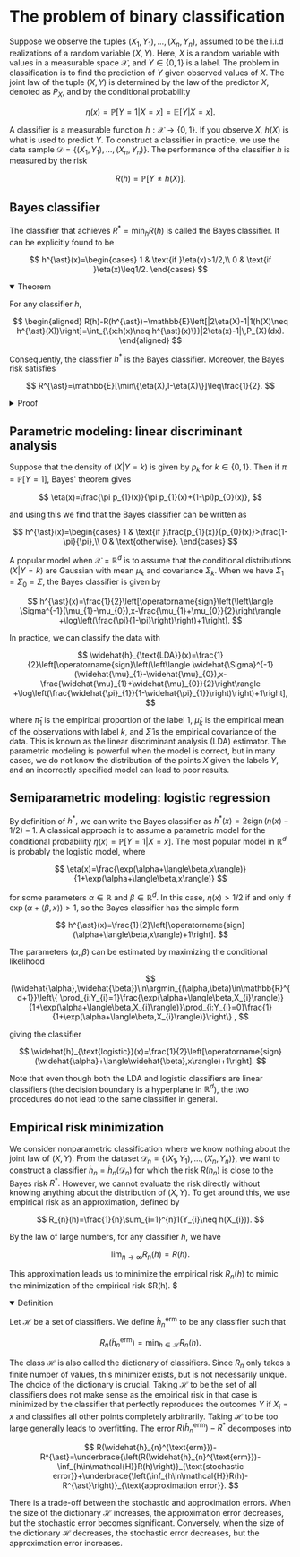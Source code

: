 # The problem of binary classification

Suppose we observe the tuples $(X_{1},Y_{1}),\ldots,(X_{n},Y_{n}),$ assumed to be the i.i.d realizations of a random variable $(X,Y).$ Here, $X$ is a random variable with values in a measurable space $\mathcal{X},$ and $Y\in\{0,1\}$ is a label. The problem in classification is to find the prediction of $Y$ given observed values of $X.$ The joint law of the tuple $(X,Y)$ is determined by the law of the predictor $X,$ denoted as $P_{X},$ and by the conditional probability

$$
\eta(x)=\mathbb{P}[Y=1|X=x]=\mathbb{E}[Y|X=x].
$$

A classifier is a measurable function $h:\mathcal{X}\to\{0,1\}.$ If you observe $X,$ $h(X)$ is what is used to predict $Y.$ To construct a classifier in practice, we use the data sample $\mathcal{D}=\{(X_{1},Y_{1}),\ldots,(X_{n},Y_{n})\}.$ The performance of the classifier $h$ is measured by the risk

$$
R(h)=\mathbb{P}[Y\neq h(X)].
$$

## Bayes classifier

The classifier that achieves $R^{\ast}=\min_{h}R(h)$ is called the Bayes classifier. It can be explicitly found to be

$$
h^{\ast}(x)=\begin{cases}
1 & \text{if }\eta(x)>1/2,\\
0 & \text{if }\eta(x)\leq1/2.
\end{cases}
$$

<details open>
<summary>Theorem</summary>

For any classifier $h,$

$$
\begin{aligned}
R(h)-R(h^{\ast})=\mathbb{E}\left[|2\eta(X)-1|1(h(X)\neq h^{\ast}(X))\right]=\int_{\{x:h(x)\neq h^{\ast}(x)\}}|2\eta(x)-1|\,P_{X}(dx).
\end{aligned}
$$

Consequently, the classifier $h^{\ast}$ is the Bayes classifier. Moreover, the Bayes risk satisfies

$$
R^{\ast}=\mathbb{E}[\min\{\eta(X),1-\eta(X)\}]\leq\frac{1}{2}.
$$
</details>

<details>
<summary>Proof</summary>

We have

$$
\begin{aligned}
R(h)	&=\mathbb{P}[Y\neq h(X)] \\
	&=\mathbb{E}[\mathbb{P}[Y\neq h(X)|X]] \\
	&=\mathbb{E}[\mathbb{P}[Y=1|X]1(h(X)=0)+\mathbb{P}[Y=0|X]1(h(X)=1)] \\
	&=\mathbb{E}[\eta(X)1(h(X)=0)+(1-\eta(X))1(h(X)=1)] \\
	&=\mathbb{E}[\eta(X)+(1-2\eta(X))1(h(X)=1)].
\end{aligned}
$$

Clearly this is minimized when the classifier is chosen to be $h^{\ast}.$ We have

$$
R(h)-R(h^{\ast})=\mathbb{E}[(1-2\eta(X))(1(h(X)=1)-1(h^{\ast}(X)=1))],
$$

where 

$$
\begin{aligned}
(1-2\eta(X))(1_{\{h(X)=1\}}-1_{\{h^{\ast}(X)=1\}}) &=\begin{cases}
1-2\eta(X) & \text{if }h(X)=1\text{ and }h^{\ast}(X)=0\\
2\eta(X)-1 & \text{if }h(X)=0\text{ and }h^{\ast}(X)=1\\
0 & \text{otherwise}
\end{cases} \\
	&=|2\eta(X)-1|1(h(X)\neq h^{\ast}(X)),
\end{aligned}
$$

so we have the first part of the theorem. For the second part, we note that $\eta(X)\leq1/2$ implies $\eta(X)\leq1-\eta(X)$ and similarly $\eta(X)>1/2$ implies $1-\eta(X)\leq\eta(X),$ so

$$
\begin{aligned}
R(h^{\ast})	&=\mathbb{E}[\eta(X)1(\eta(X)\leq1/2)+(1-\eta(X))1(\eta(X)>1/2)] \\
	&=\mathbb{E}[(1(\eta(X)\leq1/2)+1(\eta(X)>1/2))\min(\eta(X),1-\eta(X))] \\
	&=\mathbb{E}[\min(\eta(X),1-\eta(X))].
\end{aligned}
$$

</details>


## Parametric modeling: linear discriminant analysis

Suppose that the density of $(X|Y=k)$ is given by $p_{k}$ for $k\in\{0,1\}.$ Then if $\pi=\mathbb{P}[Y=1],$ Bayes' theorem gives

$$
\eta(x)=\frac{\pi p_{1}(x)}{\pi p_{1}(x)+(1-\pi)p_{0}(x)},
$$

and using this we find that the Bayes classifier can be written as

$$
h^{\ast}(x)=\begin{cases}
1 & \text{if }\frac{p_{1}(x)}{p_{0}(x)}>\frac{1-\pi}{\pi},\\
0 & \text{otherwise}.
\end{cases}
$$

A popular model when $\mathcal{X}=\mathbb{R}^{d}$ is to assume that the conditional distributions $(X|Y=k)$ are Gaussian with mean $\mu_{k}$ and covariance $\Sigma_{k}.$ When we have $\Sigma_{1}=\Sigma_{0}=\Sigma ,$ the Bayes classifier is given by

$$
h^{\ast}(x)=\frac{1}{2}\left[\operatorname{sign}\left(\left\langle \Sigma^{-1}(\mu_{1}-\mu_{0}),x-\frac{\mu_{1}+\mu_{0}}{2}\right\rangle +\log\left(\frac{\pi}{1-\pi}\right)\right)+1\right].
$$

In practice, we can classify the data with

$$
\widehat{h}_{\text{LDA}}(x)=\frac{1}{2}\left[\operatorname{sign}\left(\left\langle \widehat{\Sigma}^{-1}(\widehat{\mu}_{1}-\widehat{\mu}_{0}),x-\frac{\widehat{\mu}_{1}+\widehat{\mu}_{0}}{2}\right\rangle +\log\left(\frac{\widehat{\pi}_{1}}{1-\widehat{\pi}_{1}}\right)\right)+1\right],
$$

where $\widehat{\pi}_{1}$ is the empirical proportion of the label 1, $\widehat{\mu}_{k}$ is the empirical mean of the observations with label $k,$ and $\widehat{\Sigma}$ is the empirical covariance of the data. This is known as the linear discriminant analysis (LDA) estimator. The parametric modeling is powerful when the model is correct, but in many cases, we do not know the distribution of the points $X$ given the labels $Y,$ and an incorrectly specified model can lead to poor results. 

## Semiparametric modeling: logistic regression

By definition of $h^{\ast},$ we can write the Bayes classifier as $h^{\ast}(x)=2\operatorname{sign}\left(\eta(x)-1/2\right)-1.$ A classical approach is to assume a parametric model for the conditional probability $\eta(x)=\mathbb{P}[Y=1|X=x].$ The most popular model in $\mathbb{R}^{d}$ is probably the logistic model, where

$$
\eta(x)=\frac{\exp(\alpha+\langle\beta,x\rangle)}{1+\exp(\alpha+\langle\beta,x\rangle)}
$$

for some parameters $\alpha\in\mathbb{R}$ and $\beta\in\mathbb{R}^{d}.$ In this case, $\eta(x)>1/2$ if and only if $\exp(\alpha+\langle\beta,x\rangle)>1,$ so the Bayes classifier has the simple form

$$
h^{\ast}(x)=\frac{1}{2}\left[\operatorname{sign}(\alpha+\langle\beta,x\rangle)+1\right].
$$

The parameters $(\alpha,\beta)$ can be estimated by maximizing the conditional likelihood

$$
(\widehat{\alpha},\widehat{\beta})\in\argmin_{(\alpha,\beta)\in\mathbb{R}^{d+1}}\left\{ \prod_{i:Y_{i}=1}\frac{\exp(\alpha+\langle\beta,X_{i}\rangle)}{1+\exp(\alpha+\langle\beta,X_{i}\rangle)}\prod_{i:Y_{i}=0}\frac{1}{1+\exp(\alpha+\langle\beta,X_{i}\rangle)}\right\} ,
$$

giving the classifier

$$
\widehat{h}_{\text{logistic}}(x)=\frac{1}{2}\left[\operatorname{sign}(\widehat{\alpha}+\langle\widehat{\beta},x\rangle)+1\right].
$$

Note that even though both the LDA and logistic classifiers are linear classifiers (the decision boundary is a hyperplane in $\mathbb{R}^{d}$), the two procedures do not lead to the same classifier in general.

## Empirical risk minimization

We consider nonparametric classification where we know nothing about the joint law of $(X,Y).$ From the dataset $\mathcal{D}_{n}=\{(X_{1},Y_{1}),\ldots,(X_{n},Y_{n})\},$ we want to construct a classifier $\widehat{h}_{n}=\widehat{h}_{n}(\mathcal{D}_{n})$ for which the risk $R(\widehat{h}_{n})$ is close to the Bayes risk $R^{\ast}.$ However, we cannot evaluate the risk directly without knowing anything about the distribution of $(X,Y).$ To get around this, we use empirical risk as an approximation, defined by

$$
R_{n}(h)=\frac{1}{n}\sum_{i=1}^{n}1(Y_{i}\neq h(X_{i})).
$$

By the law of large numbers, for any classifier $h$, we have

$$
\lim_{n\to\infty}R_{n}(h)=R(h).
$$

This approximation leads us to minimize the empirical risk $R_{n}(h)$ to mimic the minimization of the empirical risk $R(h). $

<details open>
<summary>Definition</summary>

Let $\mathcal{H}$ be a set of classifiers. We define $\widehat{h}_{n}^{\text{erm}}$ to be any classifier such that

$$
R_{n}(\widehat{h}_{n}^{\text{erm}})=\min_{h\in\mathcal{H}}R_{n}(h).
$$
</details>

The class $\mathcal{H}$ is also called the dictionary of classifiers. Since $R_{n}$ only takes a finite number of values, this minimizer exists, but is not necessarily unique. The choice of the dictionary is crucial. Taking $\mathcal{H}$ to be the set of all classifiers does not make sense as the empirical risk in that case is minimized by the classifier that perfectly reproduces the outcomes $Y$ if $X_{i}=x$ and classifies all other points completely arbitrarily. Taking $\mathcal{H}$ to be too large generally leads to overfitting. The error $R(\widehat{h}_{n}^{\text{erm}})-R^{\ast}$ decomposes into

$$
R(\widehat{h}_{n}^{\text{erm}})-R^{\ast}=\underbrace{\left(R(\widehat{h}_{n}^{\text{erm}})-\inf_{h\in\mathcal{H}}R(h)\right)}_{\text{stochastic error}}+\underbrace{\left(\inf_{h\in\mathcal{H}}R(h)-R^{\ast}\right)}_{\text{approximation error}}.
$$

There is a trade-off between the stochastic and approximation errors. When the size of the dictionary $\mathcal{H}$ increases, the approximation error decreases, but the stochastic error becomes significant. Conversely, when the size of the dictionary $\mathcal{H}$ decreases, the stochastic error decreases, but the approximation error increases. 